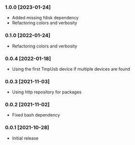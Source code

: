 ### 1.0.0 [2023-01-24] ###

* Added missing fdisk dependency
* Refactoring colors and verbosity


### 0.1.0 [2022-01-24] ###

* Refactoring colors and verbosity


### 0.0.4 [2022-01-18] ###

* Using the first TmpUsb device if multiple devices are found


### 0.0.3 [2021-11-03] ###

* Using http repository for packages


### 0.0.2 [2021-11-02] ###

* Fixed bash dependency


### 0.0.1 [2021-10-28] ###

* Initial release
